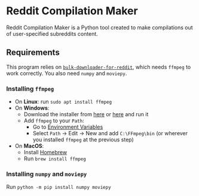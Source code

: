 # Reddit Compilation Maker

Reddit Compilation Maker is a Python tool created to make compilations out of user-specified subreddits content.

## Requirements

This program relies on [`bulk-downloader-for-reddit`](https://github.com/aliparlakci/bulk-downloader-for-reddit), which needs `ffmpeg` to work correctly.
You also need `numpy` and `moviepy`.

### Installing `ffmpeg`
* On **Linux**: run `sudo apt install ffmpeg`
* On **Windows**:
    * Download the installer from [here](https://www.gyan.dev/ffmpeg/builds/) or [here](https://github.com/BtbN/FFmpeg-Builds/releases) and run it
    * Add `ffmpeg` to your `Path`:
        * Go to [Environment Variables](https://www.architectryan.com/2018/08/31/how-to-change-environment-variables-on-windows-10/)
        * Select `Path` -> Edit -> New and add `C:\FFmpeg\bin` (or wherever you installed `ffmpeg` at the previous step)
* On **MacOS**:
    * Install [Homebrew](https://brew.sh/)
    * Run `brew install ffmpeg`

### Installing `numpy` and `moviepy`
Run `python -m pip install numpy moviepy`

### 